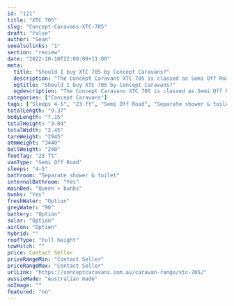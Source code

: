 ```yaml
---
id: "121"
title: "XTC 705"
slug: "Concept-Caravans-XTC-705"
draft: "false"
author: "Sean"
seealsolinks: "1"
section: "review"
date: "2022-10-10T22:00:09+11:00"
meta:
  title: "Should I buy XTC 705 by Concept Caravans?"
  description: "The Concept Caravans XTC 705 is classed as Semi Off Road, and sleeps 4-5 people. It is Australian made and comes in at 23 ft. It generally has Separate shower & toilet."
  ogtitle: "Should I buy XTC 705 by Concept Caravans?"
  ogdescription: "The Concept Caravans XTC 705 is classed as Semi Off Road, and sleeps 4-5 people. It is Australian made and comes in at 23 ft. It generally has Separate shower & toilet."
categories: ["Concept Caravans"]
tags: ["Sleeps 4-5", "23 ft", "Semi Off Road", "Separate shower & toilet", "Full height", "Price Unknown", "Australian made"]
totalLength: "9.37"
bodyLength: "7.15"
totalHeight: "3.04"
totalWidth: "2.45"
tareWeight: "2945"
atmWeight: "3440"
ballWeight: "240"
footTag: "23 ft"
vanType: "Semi Off Road"
sleeps: "4-5"
bathroom: "Separate shower & toilet"
internalBathroom: "Yes"
mainBed: "Queen + bunks"
bunks: "Yes"
freshWater: "Option"
greyWater: "90"
battery: "Option"
solar: "Option"
airCon: "Option"
hybrid: ""
roofType: "Full height"
towHitch: ""
price: Contact Seller
priceRangeMin: "Contact Seller"
priceRangeMax: "Contact Seller"
urlLink: "https://conceptcaravans.com.au/caravan-range/xtc-705/"
aussieMade: "Australian made"
noImage: ""
featured: "no"
---
```

